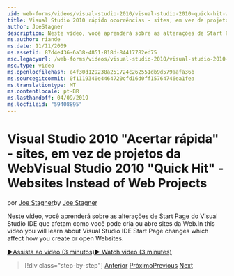 ```yaml
---
uid: web-forms/videos/visual-studio-2010/visual-studio-2010-quick-hit-websites-instead-of-web-projects
title: Visual Studio 2010 rápido ocorrências - sites, em vez de projetos da Web | Microsoft Docs
author: JoeStagner
description: Neste vídeo, você aprenderá sobre as alterações de Start Page do Visual Studio IDE que afetam como você pode cria ou abre sites da Web.
ms.author: riande
ms.date: 11/11/2009
ms.assetid: 87d4e436-6a38-4851-818d-84417782ed75
msc.legacyurl: /web-forms/videos/visual-studio-2010/visual-studio-2010-quick-hit-websites-instead-of-web-projects
msc.type: video
ms.openlocfilehash: e4f30d129238a251724c262551db9d579aafa36b
ms.sourcegitcommit: 0f1119340e4464720cfd16d0ff15764746ea1fea
ms.translationtype: MT
ms.contentlocale: pt-BR
ms.lasthandoff: 04/09/2019
ms.locfileid: "59408895"
---
```

# <a name="visual-studio-2010-quick-hit---websites-instead-of-web-projects"></a><span data-ttu-id="19bef-103">Visual Studio 2010 "Acertar rápida" - sites, em vez de projetos da Web</span><span class="sxs-lookup"><span data-stu-id="19bef-103">Visual Studio 2010 "Quick Hit" - Websites Instead of Web Projects</span></span>

<span data-ttu-id="19bef-104">por [Joe Stagner](https://github.com/JoeStagner)</span><span class="sxs-lookup"><span data-stu-id="19bef-104">by [Joe Stagner](https://github.com/JoeStagner)</span></span>

<span data-ttu-id="19bef-105">Neste vídeo, você aprenderá sobre as alterações de Start Page do Visual Studio IDE que afetam como você pode cria ou abre sites da Web.</span><span class="sxs-lookup"><span data-stu-id="19bef-105">In this video you will learn about Visual Studio IDE Start Page changes which affect how you create or open Websites.</span></span> 

[<span data-ttu-id="19bef-106">&#9654;Assista ao vídeo (3 minutos)</span><span class="sxs-lookup"><span data-stu-id="19bef-106">&#9654; Watch video (3 minutes)</span></span>](https://channel9.msdn.com/Blogs/ASP-NET-Site-Videos/visual-studio-2010-quick-hit-websites-instead-of-web-projects)

> [!div class="step-by-step"]
> <span data-ttu-id="19bef-107">[Anterior](visual-studio-2010-quick-hit-new-multi-targeting.md)
> [Próximo](visual-studio-2010-quick-hit-snippets-intellisense.md)</span><span class="sxs-lookup"><span data-stu-id="19bef-107">[Previous](visual-studio-2010-quick-hit-new-multi-targeting.md)
[Next](visual-studio-2010-quick-hit-snippets-intellisense.md)</span></span>

